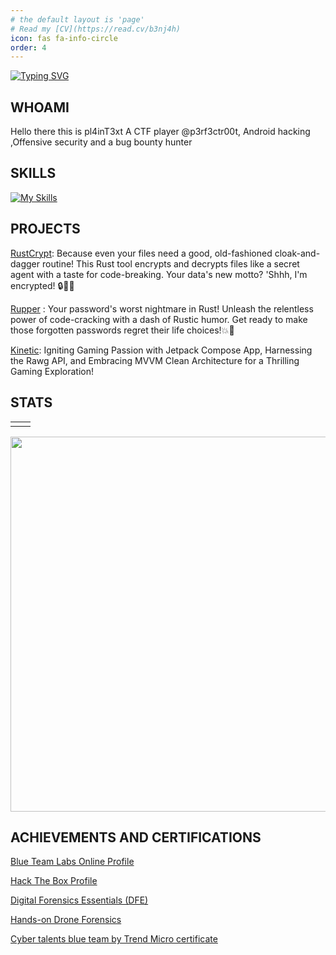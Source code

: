```yaml
---
# the default layout is 'page'
# Read my [CV](https://read.cv/b3nj4h)
icon: fas fa-info-circle
order: 4
---
```


[![Typing SVG](https://readme-typing-svg.demolab.com/?lines=HI+There+I'M+pl4inT3xt;Android+Hacking;Bug+Bounty+Hunter,;Offensive+Security,;CTF+Player,;Security+Researcher,;Love+to+learn+new+stuffs&color=cyan&size=25&center=true&vCenter=true&width=600&height=100&)](https://git.io/typing-svg)

## WHOAMI

Hello there this is pl4inT3xt A CTF player @p3rf3ctr00t, Android hacking ,Offensive security and a bug bounty hunter

## SKILLS

[![My Skills](https://skillicons.dev/icons?i=rust,python,kotlin,dart,androidstudio,flutter,laravel,markdown,git,github,linux,mysql,postman)](https://skillicons.dev)

## PROJECTS

[RustCrypt](https://github.com/B3nj4h/rustcrypt): Because even your files need a good, old-fashioned cloak-and-dagger routine! This Rust tool encrypts and decrypts files like a secret agent with a taste for code-breaking. Your data's new motto? 'Shhh, I'm encrypted! 🔒🕵️‍♂️

[Rupper](https://github.com/B3nj4h/rupper) : Your password's worst nightmare in Rust! Unleash the relentless power of code-cracking with a dash of Rustic humor. Get ready to make those forgotten passwords regret their life choices!💥🔐 

[Kinetic]((https://github.com/B3nj4h/Inverse)): Igniting Gaming Passion with Jetpack Compose App, Harnessing the Rawg API, and Embracing MVVM Clean Architecture for a Thrilling Gaming Exploration!

## STATS

<table>
  <tr>
    <td>
        <script src="https://www.hackthebox.eu/badge/421930"></script>
    </td>
    <td>
         <script src="https://tryhackme.com/badge/1611611"></script>
    </td>
  </tr>
</table>

<a href="https://stats.hyochan.dev/en/stats/B3nj4h"><img src="https://stats.hyochan.dev/api/github-stats?login=B3nj4h" width="600" /></a>

## ACHIEVEMENTS AND CERTIFICATIONS

[Blue Team Labs Online Profile](https://blueteamlabs.online/public/user/29064d927653e1cdaad8c6)

[Hack The Box Profile](https://app.hackthebox.com/profile/421930)


<!-- Won the BSIDES 2023 CTF @p3rf3ctr00t


Won the Huawei, Communications Authority of kenya and Kenya CyberSecurity and Forensics Authority 2023 october hackathon -->

[Digital Forensics Essentials (DFE)](/assets/img/cert/dfe.png)

[Hands-on Drone Forensics](/assets/img/cert/droneforensics.png)

[Cyber talents blue team by Trend Micro certificate](/assets/img/cert/blueteam.png)